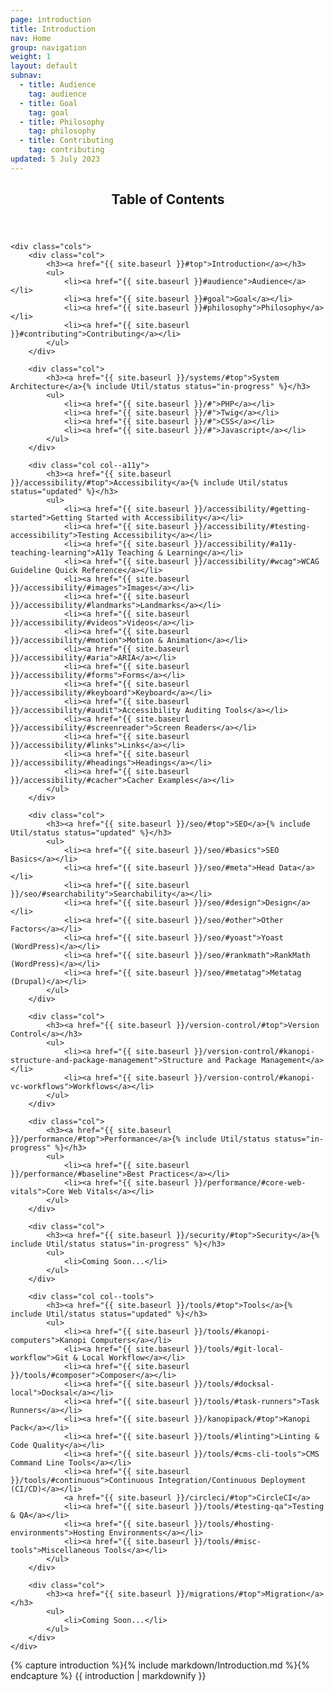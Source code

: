 ```yaml
---
page: introduction
title: Introduction
nav: Home
group: navigation
weight: 1
layout: default
subnav:
  - title: Audience
    tag: audience
  - title: Goal
    tag: goal
  - title: Philosophy
    tag: philosophy
  - title: Contributing
    tag: contributing
updated: 5 July 2023
---
```


<div class="toc">
	<header>
		<h2>Table of Contents</h2>
	</header>

	<div class="cols">
		<div class="col">
			<h3><a href="{{ site.baseurl }}#top">Introduction</a></h3>
			<ul>
				<li><a href="{{ site.baseurl }}#audience">Audience</a></li>
				<li><a href="{{ site.baseurl }}#goal">Goal</a></li>
				<li><a href="{{ site.baseurl }}#philosophy">Philosophy</a></li>
				<li><a href="{{ site.baseurl }}#contributing">Contributing</a></li>
			</ul>
		</div>

		<div class="col">
			<h3><a href="{{ site.baseurl }}/systems/#top">System Architecture</a>{% include Util/status status="in-progress" %}</h3>
			<ul>
				<li><a href="{{ site.baseurl }}/#">PHP</a></li>
				<li><a href="{{ site.baseurl }}/#">Twig</a></li>
				<li><a href="{{ site.baseurl }}/#">CSS</a></li>
				<li><a href="{{ site.baseurl }}/#">Javascript</a></li>
			</ul>
		</div>

		<div class="col col--a11y">
			<h3><a href="{{ site.baseurl }}/accessibility/#top">Accessibility</a>{% include Util/status status="updated" %}</h3>
			<ul>
				<li><a href="{{ site.baseurl }}/accessibility/#getting-started">Getting Started with Accessibility</a></li>
				<li><a href="{{ site.baseurl }}/accessibility/#testing-accessibility">Testing Accessibility</a></li>
				<li><a href="{{ site.baseurl }}/accessibility/#a11y-teaching-learning">A11y Teaching & Learning</a></li>
				<li><a href="{{ site.baseurl }}/accessibility/#wcag">WCAG Guideline Quick Reference</a></li>
				<li><a href="{{ site.baseurl }}/accessibility/#images">Images</a></li>
				<li><a href="{{ site.baseurl }}/accessibility/#landmarks">Landmarks</a></li>
				<li><a href="{{ site.baseurl }}/accessibility/#videos">Videos</a></li>
				<li><a href="{{ site.baseurl }}/accessibility/#motion">Motion & Animation</a></li>
				<li><a href="{{ site.baseurl }}/accessibility/#aria">ARIA</a></li>
				<li><a href="{{ site.baseurl }}/accessibility/#forms">Forms</a></li>
				<li><a href="{{ site.baseurl }}/accessibility/#keyboard">Keyboard</a></li>
				<li><a href="{{ site.baseurl }}/accessibility/#audit">Accessibility Auditing Tools</a></li>
				<li><a href="{{ site.baseurl }}/accessibility/#screenreader">Screen Readers</a></li>
				<li><a href="{{ site.baseurl }}/accessibility/#links">Links</a></li>
				<li><a href="{{ site.baseurl }}/accessibility/#headings">Headings</a></li>
				<li><a href="{{ site.baseurl }}/accessibility/#cacher">Cacher Examples</a></li>
			</ul>
		</div>

		<div class="col">
			<h3><a href="{{ site.baseurl }}/seo/#top">SEO</a>{% include Util/status status="updated" %}</h3>
			<ul>
				<li><a href="{{ site.baseurl }}/seo/#basics">SEO Basics</a></li>
				<li><a href="{{ site.baseurl }}/seo/#meta">Head Data</a></li>
				<li><a href="{{ site.baseurl }}/seo/#searchability">Searchability</a></li>
				<li><a href="{{ site.baseurl }}/seo/#design">Design</a></li>
				<li><a href="{{ site.baseurl }}/seo/#other">Other Factors</a></li>
				<li><a href="{{ site.baseurl }}/seo/#yoast">Yoast (WordPress)</a></li>
				<li><a href="{{ site.baseurl }}/seo/#rankmath">RankMath (WordPress)</a></li>
				<li><a href="{{ site.baseurl }}/seo/#metatag">Metatag (Drupal)</a></li>
			</ul>
		</div>

		<div class="col">
			<h3><a href="{{ site.baseurl }}/version-control/#top">Version Control</a></h3>
			<ul>
				<li><a href="{{ site.baseurl }}/version-control/#kanopi-structure-and-package-management">Structure and Package Management</a></li>
				<li><a href="{{ site.baseurl }}/version-control/#kanopi-vc-workflows">Workflows</a></li>
			</ul>
		</div>

		<div class="col">
			<h3><a href="{{ site.baseurl }}/performance/#top">Performance</a>{% include Util/status status="in-progress" %}</h3>
			<ul>
				<li><a href="{{ site.baseurl }}/performance/#baseline">Best Practices</a></li>
				<li><a href="{{ site.baseurl }}/performance/#core-web-vitals">Core Web Vitals</a></li>
			</ul>
		</div>

		<div class="col">
			<h3><a href="{{ site.baseurl }}/security/#top">Security</a>{% include Util/status status="in-progress" %}</h3>
			<ul>
				<li>Coming Soon...</li>
			</ul>
		</div>

		<div class="col col--tools">
			<h3><a href="{{ site.baseurl }}/tools/#top">Tools</a>{% include Util/status status="updated" %}</h3>
			<ul>
				<li><a href="{{ site.baseurl }}/tools/#kanopi-computers">Kanopi Computers</a></li>
				<li><a href="{{ site.baseurl }}/tools/#git-local-workflow">Git & Local Workflow</a></li>
				<li><a href="{{ site.baseurl }}/tools/#composer">Composer</a></li>
				<li><a href="{{ site.baseurl }}/tools/#docksal-local">Docksal</a></li>
				<li><a href="{{ site.baseurl }}/tools/#task-runners">Task Runners</a></li>
				<li><a href="{{ site.baseurl }}/kanopipack/#top">Kanopi Pack</a></li>
				<li><a href="{{ site.baseurl }}/tools/#linting">Linting & Code Quality</a></li>
				<li><a href="{{ site.baseurl }}/tools/#cms-cli-tools">CMS Command Line Tools</a></li>
				<li><a href="{{ site.baseurl }}/tools/#continuous">Continuous Integration/Continuous Deployment (CI/CD)</a></li>
				<a href="{{ site.baseurl }}/circleci/#top">CircleCI</a>
				<li><a href="{{ site.baseurl }}/tools/#testing-qa">Testing & QA</a></li>
				<li><a href="{{ site.baseurl }}/tools/#hosting-environments">Hosting Environments</a></li>
				<li><a href="{{ site.baseurl }}/tools/#misc-tools">Miscellaneous Tools</a></li>
			</ul>
		</div>

		<div class="col">
			<h3><a href="{{ site.baseurl }}/migrations/#top">Migration</a></h3>
			<ul>
				<li>Coming Soon...</li>
			</ul>
		</div>
	</div>
	
</div>

<div class="docs-section">
		{% capture introduction %}{% include markdown/Introduction.md %}{% endcapture %}
		{{ introduction | markdownify }}
</div>

